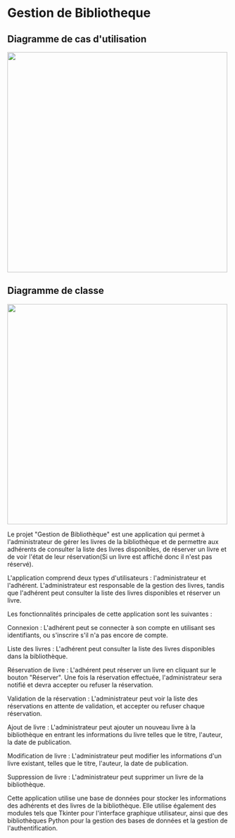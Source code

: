
# Gestion de Bibliotheque

<h2>Diagramme de cas d'utilisation</h2>
<img src="https://cdn.glitch.global/954faddc-7b28-4010-80c3-c42f104147ea/biblio.JPG?v=1683721233236" width="500" >
<h2>Diagramme de classe</h2>
<img src="https://cdn.glitch.global/954faddc-7b28-4010-80c3-c42f104147ea/Design%20sans%20titre.png?v=1683721234333" width="500" >

Le projet "Gestion de Bibliothèque"  est une application qui permet à l'administrateur de gérer les livres de la bibliothèque et de permettre aux adhérents de consulter la liste des livres disponibles, de réserver un livre et de voir l'état de leur réservation(Si un livre est affiché donc il n'est pas réservé).

L'application comprend deux types d'utilisateurs : l'administrateur et l'adhérent. L'administrateur est responsable de la gestion des livres, tandis que l'adhérent peut consulter la liste des livres disponibles et réserver un livre.

Les fonctionnalités principales de cette application sont les suivantes :

Connexion : L'adhérent peut se connecter à son compte en utilisant ses identifiants, ou s'inscrire s'il n'a pas encore de compte.

Liste des livres : L'adhérent peut consulter la liste des livres disponibles dans la bibliothèque.

Réservation de livre : L'adhérent peut réserver un livre en cliquant sur le bouton "Réserver". Une fois la réservation effectuée, l'administrateur sera notifié et devra accepter ou refuser la réservation.

Validation de la réservation : L'administrateur peut voir la liste des réservations en attente de validation, et accepter ou refuser chaque réservation.

Ajout de livre : L'administrateur peut ajouter un nouveau livre à la bibliothèque en entrant les informations du livre telles que le titre, l'auteur, la date de publication.

Modification de livre : L'administrateur peut modifier les informations d'un livre existant, telles que le titre, l'auteur, la date de publication.

Suppression de livre : L'administrateur peut supprimer un livre de la bibliothèque.

Cette application utilise une base de données pour stocker les informations des adhérents et des livres de la bibliothèque. Elle utilise également des modules tels que Tkinter pour l'interface graphique utilisateur, ainsi que des bibliothèques Python pour la gestion des bases de données et la gestion de l'authentification.

